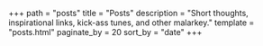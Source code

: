 +++
path = "posts"
title = "Posts"
description = "Short thoughts, inspirational links, kick-ass tunes, and other malarkey."
template = "posts.html"
paginate_by = 20
sort_by = "date"
+++
